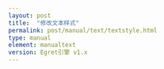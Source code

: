 ```yaml
---
layout: post
title:  "修改文本样式"
permalink: post/manual/text/textstyle.html
type: manual
element: manualtext
version: Egret引擎 v1.x
---
```


